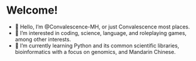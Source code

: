# Welcome!
- 👋 Hello, I’m @Convalescence-MH, or just Convalescence most places. 
- 👀 I’m interested in coding, science, language, and roleplaying games, among other interests.
- 🌱 I’m currently learning Python and its common scientific libraries, bioinformatics with a focus on genomics, and Mandarin Chinese.

<!---
Convalescence-MH/Convalescence-MH is a ✨ special ✨ repository because its `README.md` (this file) appears on your GitHub profile.
You can click the Preview link to take a look at your changes.
--->
